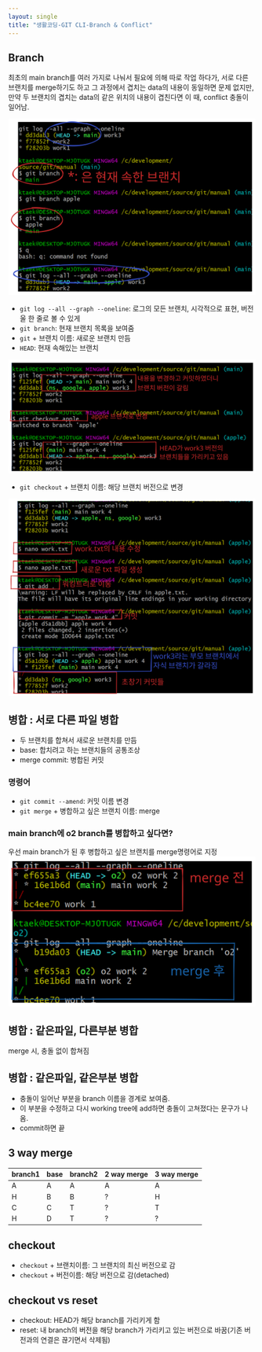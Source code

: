 ```yaml
---
layout: single
title: "생활코딩-GIT CLI-Branch & Conflict"
---
```


## Branch
최초의 main branch를 여러 가지로 나눠서 필요에 의해 따로 작업 하다가, 서로 다른 브랜치를 merge하기도 하고 그 과정에서 겹치는 data의 내용이 동일하면 문제 없지만, 만약 두 브랜치의 겹치는 data의 같은 위치의 내용이 겹친다면 이 때, conflict 충돌이 일어남.

<img src="..\assets\images\2022-07-06-2217.excalidraw.svg">

- `git log --all --graph --oneline`: 로그의 모든 브랜치, 시각적으로 표현, 버전울 한 줄로 볼 수 있게
- `git branch`: 현재 브랜치 목록을 보여줌
- `git` + 브랜치 이름: 새로운 브랜치 만듬
- `HEAD`: 현재 속해있는 브랜치

<img src="..\assets\images\2022-07-06-2229.excalidraw.svg">

- `git checkout` + 브랜치 이름: 해당 브랜치 버전으로 변경

<img src="..\assets\images\2022-07-06-2240.excalidraw.svg">


## 병합 : 서로 다른 파일 병합
- 두 브랜치를 합쳐서 새로운 브랜치를 만듬
- base: 합치려고 하는 브랜치들의 공통조상
- merge commit: 병합된 커밋 

### 명령어
- `git commit --amend`: 커밋 이름 변경
- `git merge` + 병합하고 싶은 브랜치 이름: merge

### main branch에 o2 branch를 병합하고 싶다면?
우선 main branch가 된 후 병합하고 싶은 브랜치를 merge명령어로 지정
<img src="..\assets\images\2022-07-06-2319.excalidraw.svg">

## 병합 : 같은파일, 다른부분 병합
merge 시, 충돌 없이 합쳐짐

## 병합 : 같은파일, 같은부분 병합
- 충돌이 일어난 부분을 branch 이름을 경계로 보여줌.
- 이 부분을 수정하고 다시 working tree에 add하면 충돌이 고쳐졌다는 문구가 나옴.
- commit하면 끝

## 3 way merge

branch1|base|branch2|2 way merge|3 way merge
---|---|---|---|---
A|A|A|A|A
H|B|B|?|H
C|C|T|?|T
H|D|T|?|?

## checkout
- `checkout` + 브랜치이름: 그 브랜치의 최신 버전으로 감
- `checkout` + 버전이름: 해당 버전으로 감(detached)

## checkout vs reset
- checkout: HEAD가 해당 branch를 가리키게 함
- reset: 내 branch의 버전을 해당 branch가 가리키고 있는 버전으로 바꿈(기존 버전과의 연결은 끊기면서 삭제됨)